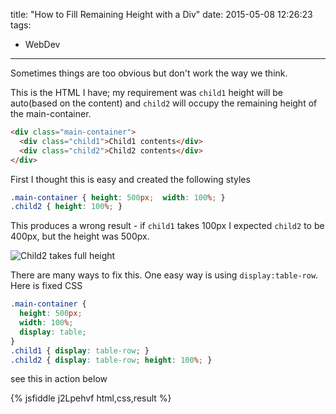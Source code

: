 title: "How to Fill Remaining Height with a Div"
date: 2015-05-08 12:26:23
tags:
- WebDev
---

Sometimes things are too obvious but don't work the way we think.

This is the HTML I have; my requirement was `child1` height will be auto(based on the content) and `child2` will occupy the remaining height of the main-container.

```html
<div class="main-container">
  <div class="child1">Child1 contents</div>
  <div class="child2">Child2 contents</div>
</div>
```

First I thought this is easy and created the following styles
```css
.main-container { height: 500px;  width: 100%; }
.child2 { height: 100%; }
```

This produces a wrong result - if `child1` takes 100px I expected `child2` to be 400px, but the height was 500px.

![Child2 takes full height](/images/2015/Fill_height_div.PNG)

There are many ways to fix this. One easy way is using `display:table-row`. Here is fixed CSS

```css
.main-container {
  height: 500px;
  width: 100%;
  display: table;
}
.child1 { display: table-row; }
.child2 { display: table-row; height: 100%; }
```

see this in action below

{% jsfiddle j2Lpehvf html,css,result %}

